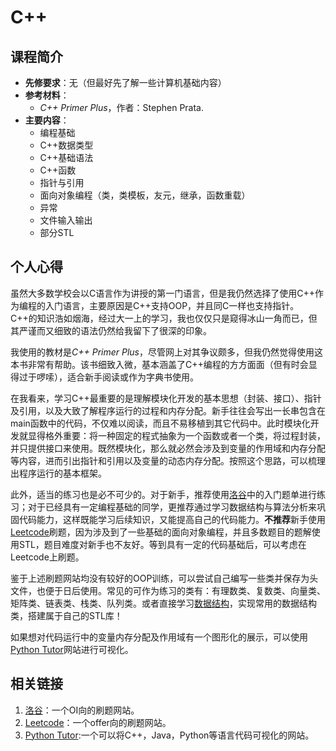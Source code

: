 # C++

## 课程简介

- **先修要求**：无（但最好先了解一些计算机基础内容）
- **参考材料**：
    - *C++ Primer Plus*，作者：Stephen Prata.
- **主要内容**：
    - 编程基础
    - C++数据类型
    - C++基础语法
    - C++函数
    - 指针与引用
    - 面向对象编程（类，类模板，友元，继承，函数重载）
    - 异常
    - 文件输入输出
    - 部分STL

## 个人心得

虽然大多数学校会以C语言作为讲授的第一门语言，但是我仍然选择了使用C++作为编程的入门语言，主要原因是C++支持OOP，并且同C一样也支持指针。C++的知识浩如烟海，经过大一上的学习，我也仅仅只是窥得冰山一角而已，但其严谨而又细致的语法仍然给我留下了很深的印象。

我使用的教材是*C++ Primer Plus*，尽管网上对其争议颇多，但我仍然觉得使用这本书非常有帮助。该书细致入微，基本涵盖了C++编程的方方面面（但有时会显得过于啰嗦），适合新手阅读或作为字典书使用。

在我看来，学习C++最重要的是理解模块化开发的基本思想（封装、接口）、指针及引用，以及大致了解程序运行的过程和内存分配。新手往往会写出一长串包含在main函数中的代码，不仅难以阅读，而且不易移植到其它代码中。此时模块化开发就显得格外重要：将一种固定的程式抽象为一个函数或者一个类，将过程封装，并只提供接口来使用。既然模块化，那么就必然会涉及到变量的作用域和内存分配等内容，进而引出指针和引用以及变量的动态内存分配。按照这个思路，可以梳理出程序运行的基本框架。

此外，适当的练习也是必不可少的。对于新手，推荐使用[洛谷](https://www.luogu.com.cn/)中的入门题单进行练习；对于已经具有一定编程基础的同学，更推荐通过学习数据结构与算法分析来巩固代码能力，这样既能学习后续知识，又能提高自己的代码能力。**不推荐**新手使用[Leetcode](https://leetcode.cn/)刷题，因为涉及到了一些基础的面向对象编程，并且多数题目的题解使用STL，题目难度对新手也不友好。等到具有一定的代码基础后，可以考虑在Leetcode上刷题。

鉴于上述刷题网站均没有较好的OOP训练，可以尝试自己编写一些类并保存为头文件，也便于日后使用。常见的可作为练习的类有：有理数类、复数类、向量类、矩阵类、链表类、栈类、队列类。或者直接学习[数据结构](../da-yi-han-jia/data-structure.md)，实现常用的数据结构类，搭建属于自己的STL库！

如果想对代码运行中的变量内存分配及作用域有一个图形化的展示，可以使用[Python Tutor](https://pythontutor.com/)网站进行可视化。

## 相关链接

1. [洛谷](https://www.luogu.com.cn/)：一个OI向的刷题网站。
2. [Leetcode](https://leetcode.cn/)：一个offer向的刷题网站。
3. [Python Tutor](https://pythontutor.com/):一个可以将C++，Java，Python等语言代码可视化的网站。
